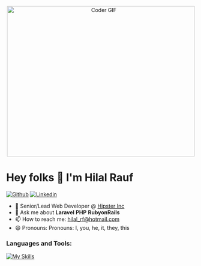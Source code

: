 <p align="center">

  <img src="https://media.giphy.com/media/SWoSkN6DxTszqIKEqv/giphy.gif" alt="Coder GIF" width="500" height="400">
  
</p>

# Hey folks 👋  I'm Hilal Rauf

<!-- Your badges
You can use the website to generate badges: https://shields.io/
-->

[![Github](https://img.shields.io/badge/-Github-000?style=flat&logo=Github&logoColor=white)](https://github.com/hilal-hipster)
[![Linkedin](https://img.shields.io/badge/-LinkedIn-blue?style=flat&logo=Linkedin&logoColor=white)](https://in.linkedin.com/in/hilal-rauf-145256125)



- 🔭 Senior/Lead Web Developer @ [Hipster Inc](https://hipster-inc.com)
- 💬 Ask me about **Laravel** **PHP** **RubyonRails**
- 📫 How to reach me: hilal_rf@hotmail.com
- 😄 Pronouns: Pronouns: I, you, he, it, they, this

<h3 align="left">Languages and Tools:</h3>

[![My Skills](https://skillicons.dev/icons?i=php,laravel,mysql,rails,aws,js,html,css,bootstrap,linux,git,github,postman,redis&perline=5)](https://skillicons.dev)
